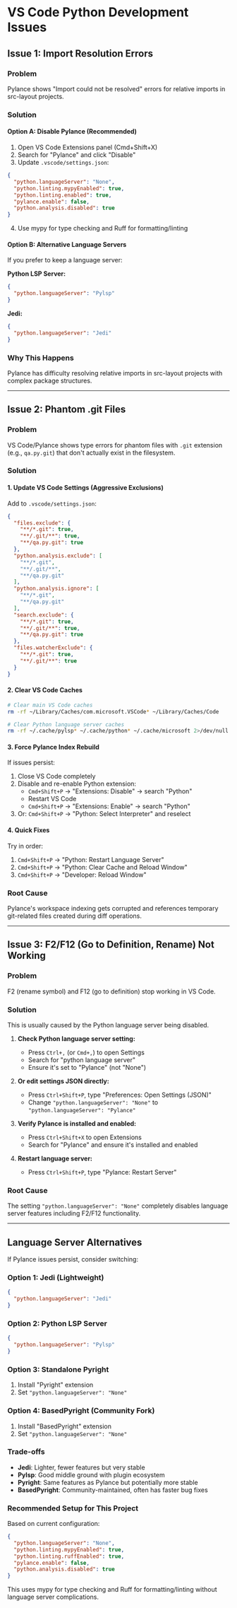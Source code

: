 # VS Code Python Development Issues

## Issue 1: Import Resolution Errors

### Problem
Pylance shows "Import could not be resolved" errors for relative imports in src-layout projects.

### Solution

#### Option A: Disable Pylance (Recommended)
1. Open VS Code Extensions panel (Cmd+Shift+X)
2. Search for "Pylance" and click "Disable"
3. Update `.vscode/settings.json`:
```json
{
  "python.languageServer": "None",
  "python.linting.mypyEnabled": true,
  "python.linting.enabled": true,
  "pylance.enable": false,
  "python.analysis.disabled": true
}
```
4. Use mypy for type checking and Ruff for formatting/linting

#### Option B: Alternative Language Servers
If you prefer to keep a language server:

**Python LSP Server:**
```json
{
  "python.languageServer": "Pylsp"
}
```

**Jedi:**
```json
{
  "python.languageServer": "Jedi"
}
```

### Why This Happens
Pylance has difficulty resolving relative imports in src-layout projects with complex package structures.

---

## Issue 2: Phantom .git Files

### Problem
VS Code/Pylance shows type errors for phantom files with `.git` extension (e.g., `qa.py.git`) that don't actually exist in the filesystem.

### Solution

#### 1. Update VS Code Settings (Aggressive Exclusions)
Add to `.vscode/settings.json`:
```json
{
  "files.exclude": {
    "**/*.git": true,
    "**/.git/**": true,
    "**/qa.py.git": true
  },
  "python.analysis.exclude": [
    "**/*.git",
    "**/.git/**",
    "**/qa.py.git"
  ],
  "python.analysis.ignore": [
    "**/*.git",
    "**/qa.py.git"
  ],
  "search.exclude": {
    "**/*.git": true,
    "**/.git/**": true,
    "**/qa.py.git": true
  },
  "files.watcherExclude": {
    "**/*.git": true,
    "**/.git/**": true
  }
}
```

#### 2. Clear VS Code Caches
```bash
# Clear main VS Code caches
rm -rf ~/Library/Caches/com.microsoft.VSCode* ~/Library/Caches/Code

# Clear Python language server caches
rm -rf ~/.cache/pylsp* ~/.cache/python* ~/.cache/microsoft 2>/dev/null || true
```

#### 3. Force Pylance Index Rebuild
If issues persist:
1. Close VS Code completely
2. Disable and re-enable Python extension:
   - `Cmd+Shift+P` → "Extensions: Disable" → search "Python"
   - Restart VS Code
   - `Cmd+Shift+P` → "Extensions: Enable" → search "Python"
3. Or: `Cmd+Shift+P` → "Python: Select Interpreter" and reselect

#### 4. Quick Fixes
Try in order:
1. `Cmd+Shift+P` → "Python: Restart Language Server"
2. `Cmd+Shift+P` → "Python: Clear Cache and Reload Window"
3. `Cmd+Shift+P` → "Developer: Reload Window"

### Root Cause
Pylance's workspace indexing gets corrupted and references temporary git-related files created during diff operations.

---

## Issue 3: F2/F12 (Go to Definition, Rename) Not Working

### Problem
F2 (rename symbol) and F12 (go to definition) stop working in VS Code.

### Solution
This is usually caused by the Python language server being disabled.

1. **Check Python language server setting:**
   - Press `Ctrl+,` (or `Cmd+,`) to open Settings
   - Search for "python language server"
   - Ensure it's set to "Pylance" (not "None")

2. **Or edit settings JSON directly:**
   - Press `Ctrl+Shift+P`, type "Preferences: Open Settings (JSON)"
   - Change `"python.languageServer": "None"` to `"python.languageServer": "Pylance"`

3. **Verify Pylance is installed and enabled:**
   - Press `Ctrl+Shift+X` to open Extensions
   - Search for "Pylance" and ensure it's installed and enabled

4. **Restart language server:**
   - Press `Ctrl+Shift+P`, type "Pylance: Restart Server"

### Root Cause
The setting `"python.languageServer": "None"` completely disables language server features including F2/F12 functionality.

---

## Language Server Alternatives

If Pylance issues persist, consider switching:

### Option 1: Jedi (Lightweight)
```json
{
  "python.languageServer": "Jedi"
}
```

### Option 2: Python LSP Server
```json
{
  "python.languageServer": "Pylsp"
}
```

### Option 3: Standalone Pyright
1. Install "Pyright" extension
2. Set `"python.languageServer": "None"`

### Option 4: BasedPyright (Community Fork)
1. Install "BasedPyright" extension
2. Set `"python.languageServer": "None"`

### Trade-offs
- **Jedi**: Lighter, fewer features but very stable
- **Pylsp**: Good middle ground with plugin ecosystem
- **Pyright**: Same features as Pylance but potentially more stable
- **BasedPyright**: Community-maintained, often has faster bug fixes

### Recommended Setup for This Project
Based on current configuration:
```json
{
  "python.languageServer": "None",
  "python.linting.mypyEnabled": true,
  "python.linting.ruffEnabled": true,
  "pylance.enable": false,
  "python.analysis.disabled": true
}
```
This uses mypy for type checking and Ruff for formatting/linting without language server complications.
